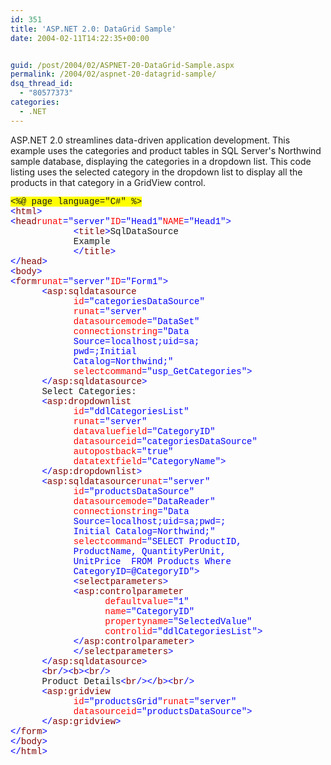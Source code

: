 ```yaml
---
id: 351
title: 'ASP.NET 2.0: DataGrid Sample'
date: 2004-02-11T14:22:35+00:00


guid: /post/2004/02/ASPNET-20-DataGrid-Sample.aspx
permalink: /2004/02/aspnet-20-datagrid-sample/
dsq_thread_id:
  - "80577373"
categories:
  - .NET
---
```

<body xmlns="http://www.w3.org/1999/xhtml">
    <div class="Section1">
        <p class="MsoNormal">
            ASP.NET 2.0 streamlines data-driven application development. This example uses the
            categories and product tables in SQL Server's Northwind sample database, displaying
            the categories in a dropdown list. This code listing uses the selected category in
            the dropdown list to display all the products in that category in a GridView control.
        </p>
        <p class="MsoNormal" style='text-autospace:none'>
            <span style=';font-family:"Courier New";background:yellow'>&lt;%@ page language="C#"
            %&gt;<br />
            </span><font color="blue"><span style=';font-family:"Courier New";color:blue'>&lt;</span></font><font color="maroon"><span style='; font-family:"Courier New";color:maroon'>html</span></font><span style=';font-family:"Courier New"; color:blue'>&gt;<br />
            &lt;</span><font color="maroon"><span style=';font-family:"Courier New";color:maroon'>head</span></font><font color="red"><span style=';font-family:"Courier New"; color:red'>runat</span></font><font color="blue"><span style=';font-family:"Courier New";color:blue'>="server"</span></font><font color="red"><span style=';font-family:"Courier New"; color:red'>ID</span></font><font color="blue"><span style=';font-family:"Courier New";color:blue'>="Head1"</span></font><font color="red"><span style=';font-family:"Courier New"; color:red'>NAME</span></font><font color="blue"><span style=';font-family:"Courier New";color:blue'>="Head1"&gt;<br />
            </span></font><span style='; font-family:"Courier New"'>&#160;&#160;&#160;&#160;&#160;&#160;&#160;&#160;&#160;&#160;&#160; <font color="blue"><span style='color:blue'>&lt;</span></font><font color="maroon"><span style='color:maroon'>title</span></font><font color="blue"><span style='color:blue'>&gt;</span></font>SqlDataSource<br />
            &#160;&#160;&#160;&#160;&#160;&#160;&#160;&#160;&#160;&#160;&#160; Example<br />
            &#160;&#160;&#160;&#160;&#160;&#160;&#160;&#160;&#160;&#160;&#160; <font color="blue"><span style='color:blue'>&lt;/</span></font><font color="maroon"><span style='color:maroon'>title</span></font><font color="blue"><span style='color:blue'>&gt;<br />
            &lt;/</span></font><font color="maroon"><span style='color:maroon'>head</span></font><font color="blue"><span style='color:blue'>&gt;<br />
            &lt;</span></font><font color="maroon"><span style='color:maroon'>body</span></font><font color="blue"><span style='color:blue'>&gt;<br />
            &lt;</span></font><font color="maroon"><span style='color:maroon'>form</span></font><font color="red"><span style='color:red'>runat</span></font><font color="blue"><span style='color:blue'>="server"</span></font><font color="red"><span style='color:red'>ID</span></font><font color="blue"><span style='color:blue'>="Form1"&gt;</span></font>&#160;&#160;&#160;&#160;&#160;&#160;&#160;&#160;&#160;&#160;&#160;&#160;&#160;&#160;&#160;<br />
            &#160;&#160;&#160;&#160;&#160; <font color="blue"><span style='color:blue'>&lt;</span></font><font color="maroon"><span style='color:maroon'>asp:sqldatasource</span></font><font color="fuchsia"><span style='color:fuchsia'>
            <br />
            &#160;&#160;&#160;&#160;&#160;&#160;&#160;&#160;&#160;&#160;&#160;</span></font> <font color="red"><span style='color:red'>id</span></font><font color="blue"><span style='color:blue'>="categoriesDataSource"</span></font><font color="fuchsia"><span style='color:fuchsia'>&#160;&#160;&#160;&#160;<br />
            &#160;&#160;&#160;&#160;&#160;&#160;&#160;&#160;&#160;&#160;&#160;</span></font> <font color="red"><span style='color:red'>runat</span></font><font color="blue"><span style='color:blue'>="server"</span></font><font color="fuchsia"><span style='color:fuchsia'>
            <br />
            &#160;&#160;&#160;&#160;&#160;&#160;&#160;&#160;&#160;&#160;&#160;</span></font> <font color="red"><span style='color:red'>datasourcemode</span></font><font color="blue"><span style='color:blue'>="DataSet"</span></font><font color="fuchsia"><span style='color:fuchsia'>
            <br />
            &#160;&#160;&#160;&#160;&#160;&#160;&#160;&#160;&#160;&#160;&#160;</span></font> <font color="red"><span style='color:red'>connectionstring</span></font><font color="blue"><span style='color:blue'>="Data<br />
            &#160;&#160;&#160;&#160;&#160;&#160;&#160;&#160;&#160;&#160;&#160; Source=localhost;uid=sa;<br />
            &#160;&#160;&#160;&#160;&#160;&#160;&#160;&#160;&#160;&#160;&#160; pwd=;Initial<br />
            &#160;&#160;&#160;&#160;&#160;&#160;&#160;&#160;&#160;&#160;&#160; Catalog=Northwind;"<br />
            </span></font><font color="fuchsia"><span style='color:fuchsia'>&#160;&#160;&#160;&#160;&#160;&#160;&#160;&#160;&#160;&#160;&#160;</span></font> <font color="red"><span style='color:red'>selectcommand</span></font><font color="blue"><span style='color:blue'>="usp_GetCategories"&gt;<br />
            </span></font>&#160;&#160;&#160;&#160;&#160; <font color="blue"><span style='color:blue'>&lt;/</span></font><font color="maroon"><span style='color:maroon'>asp:sqldatasource</span></font><font color="blue"><span style='color:blue'>&gt;<br />
            </span></font>&#160;&#160;&#160;&#160;&#160; Select Categories:<br />
            &#160;&#160;&#160;&#160;&#160; <font color="blue"><span style='color:blue'>&lt;</span></font><font color="maroon"><span style='color:maroon'>asp:dropdownlist</span></font><font color="fuchsia"><span style='color:fuchsia'>
            <br />
            &#160;&#160;&#160;&#160;&#160;&#160;&#160;&#160;&#160;&#160;&#160;</span></font> <font color="red"><span style='color:red'>id</span></font><font color="blue"><span style='color:blue'>="ddlCategoriesList"</span></font><font color="fuchsia"><span style='color:fuchsia'>
            <br />
            &#160;&#160;&#160;&#160;&#160;&#160;&#160;&#160;&#160;&#160;&#160;</span></font> <font color="red"><span style='color:red'>runat</span></font><font color="blue"><span style='color:blue'>="server"</span></font><font color="fuchsia"><span style='color:fuchsia'>
            <br />
            &#160;&#160;&#160;&#160;&#160;&#160;&#160;&#160;&#160;&#160;&#160;</span></font> <font color="red"><span style='color:red'>datavaluefield</span></font><font color="blue"><span style='color:blue'>="CategoryID"</span></font><font color="fuchsia"><span style='color:fuchsia'>
            <br />
            &#160;&#160;&#160;&#160;&#160;&#160;&#160;&#160;&#160;&#160;&#160;</span></font> <font color="red"><span style='color:red'>datasourceid</span></font><font color="blue"><span style='color:blue'>="categoriesDataSource"</span></font><font color="fuchsia"><span style='color:fuchsia'>
            <br />
            &#160;&#160;&#160;&#160;&#160;&#160;&#160;&#160;&#160;&#160;&#160;</span></font> <font color="red"><span style='color:red'>autopostback</span></font><font color="blue"><span style='color:blue'>="true"<br />
            </span></font><font color="fuchsia"><span style='color:fuchsia'>&#160;&#160;&#160;&#160;&#160;
            &#160;&#160;&#160;&#160;&#160;</span></font> <font color="red"><span style='color:red'>datatextfield</span></font><font color="blue"><span style='color:blue'>="CategoryName"&gt;<br />
            </span></font>&#160;&#160;&#160;&#160;&#160; <font color="blue"><span style='color:blue'>&lt;/</span></font><font color="maroon"><span style='color:maroon'>asp:dropdownlist</span></font><font color="blue"><span style='color:blue'>&gt;<br />
            </span></font>&#160;&#160;&#160;&#160;&#160; <font color="blue"><span style='color:blue'>&lt;</span></font><font color="maroon"><span style='color: maroon'>asp:sqldatasource</span></font><font color="red"><span style='color:red'>runat</span></font><font color="blue"><span style='color:blue'>="server"</span></font><font color="fuchsia"><span style='color:fuchsia'>
            <br />
            &#160;&#160;&#160;&#160;&#160;&#160;&#160;&#160;&#160;&#160;&#160;</span></font> <font color="red"><span style='color:red'>id</span></font><font color="blue"><span style='color:blue'>="productsDataSource"</span></font><font color="fuchsia"><span style='color:fuchsia'>
            <br />
            &#160;&#160;&#160;&#160;&#160;&#160;&#160;&#160;&#160;&#160;&#160;</span></font> <font color="red"><span style='color:red'>datasourcemode</span></font><font color="blue"><span style='color:blue'>="DataReader"<br />
            </span></font><font color="fuchsia"><span style='color:fuchsia'>&#160;&#160;&#160;&#160;&#160;&#160;&#160;&#160;&#160;&#160;&#160;</span></font> <font color="red"><span style='color:red'>connectionstring</span></font><font color="blue"><span style='color:blue'>="Data<br />
            &#160;&#160;&#160;&#160;&#160;&#160;&#160;&#160;&#160;&#160;&#160; Source=localhost;uid=sa;pwd=;<br />
            &#160;&#160;&#160;&#160;&#160;&#160;&#160;&#160;&#160;&#160;&#160; Initial Catalog=Northwind;"<br />
            </span></font><font color="fuchsia"><span style='color:fuchsia'>&#160;&#160;&#160;&#160;&#160;&#160;&#160;&#160;&#160;&#160;&#160;</span></font> <font color="red"><span style='color:red'>selectcommand</span></font><font color="blue"><span style='color:blue'>="SELECT
            ProductID,<br />
            &#160;&#160;&#160;&#160;&#160;&#160;&#160;&#160;&#160;&#160;&#160; ProductName, QuantityPerUnit,<br />
            &#160;&#160;&#160;&#160;&#160;&#160;&#160;&#160;&#160;&#160;&#160; UnitPrice&#160;
            FROM Products Where<br />
            &#160;&#160;&#160;&#160;&#160;&#160;&#160;&#160;&#160;&#160;&#160; CategoryID=@CategoryID"&gt;<br />
            </span></font>&#160;&#160;&#160;&#160;&#160;&#160;&#160;&#160;&#160;&#160;&#160; <font color="blue"><span style='color:blue'>&lt;</span></font><font color="maroon"><span style='color:maroon'>selectparameters</span></font><font color="blue"><span style='color:blue'>&gt;<br />
            </span></font>&#160;&#160;&#160;&#160;&#160;&#160;&#160;&#160;&#160;&#160;&#160; <font color="blue"><span style='color:blue'>&lt;</span></font><font color="maroon"><span style='color:maroon'>asp:controlparameter</span></font><font color="fuchsia"><span style='color:fuchsia'>
            <br />
            &#160;&#160;&#160;&#160;&#160;&#160;&#160;&#160;&#160;&#160;&#160;&#160;&#160;&#160;&#160;&#160;&#160;</span></font> <font color="red"><span style='color:red'>defaultvalue</span></font><font color="blue"><span style='color:blue'>="1"</span></font><font color="fuchsia"><span style='color:fuchsia'>
            <br />
            &#160;&#160;&#160;&#160;&#160;&#160;&#160;&#160;&#160;&#160;&#160;&#160;&#160;&#160;&#160;&#160;&#160;</span></font> <font color="red"><span style='color:red'>name</span></font><font color="blue"><span style='color:blue'>="CategoryID"</span></font><font color="fuchsia"><span style='color:fuchsia'>
            <br />
            &#160;&#160;&#160;&#160;&#160;&#160;&#160;&#160;&#160;&#160;&#160;&#160;&#160;&#160;&#160;&#160;&#160;</span></font> <font color="red"><span style='color:red'>propertyname</span></font><font color="blue"><span style='color:blue'>="SelectedValue"</span></font><font color="fuchsia"><span style='color:fuchsia'>
            <br />
            &#160;&#160;&#160;&#160;&#160;&#160;&#160;&#160;&#160;&#160;&#160;&#160;&#160;&#160;&#160;&#160;&#160;</span></font> <font color="red"><span style='color:red'>controlid</span></font><font color="blue"><span style='color:blue'>="ddlCategoriesList"&gt;<br />
            </span></font>&#160;&#160;&#160;&#160;&#160;&#160;&#160;&#160;&#160;&#160;&#160; <font color="blue"><span style='color:blue'>&lt;/</span></font><font color="maroon"><span style='color:maroon'>asp:controlparameter</span></font><font color="blue"><span style='color:blue'>&gt;<br />
            </span></font>&#160;&#160;&#160;&#160;&#160;&#160;&#160;&#160;&#160;&#160;&#160; <font color="blue"><span style='color:blue'>&lt;/</span></font><font color="maroon"><span style='color:maroon'>selectparameters</span></font><font color="blue"><span style='color:blue'>&gt;<br />
            </span></font>&#160;&#160;&#160;&#160;&#160; <font color="blue"><span style='color:blue'>&lt;/</span></font><font color="maroon"><span style='color:maroon'>asp:sqldatasource</span></font><font color="blue"><span style='color:blue'>&gt;<br />
            </span></font>&#160;&#160;&#160;&#160;&#160; <font color="blue"><span style='color:blue'>&lt;</span></font><font color="maroon"><span style='color: maroon'>br</span></font><font color="blue"><span style='color:blue'>/&gt;&lt;</span></font><font color="maroon"><span style='color:maroon'>b</span></font><font color="blue"><span style='color:blue'>&gt;&lt;</span></font><font color="maroon"><span style='color:maroon'>br</span></font><font color="blue"><span style='color:blue'>/&gt;<br />
            </span></font>&#160;&#160;&#160;&#160;&#160; Product Details<font color="blue"><span style='color:blue'>&lt;</span></font><font color="maroon"><span style='color: maroon'>br</span></font><font color="blue"><span style='color:blue'>/&gt;&lt;/</span></font><font color="maroon"><span style='color:maroon'>b</span></font><font color="blue"><span style='color:blue'>&gt;&lt;</span></font><font color="maroon"><span style='color:maroon'>br</span></font><font color="blue"><span style='color:blue'>/&gt;<br />
            </span></font>&#160;&#160;&#160;&#160;&#160; <font color="blue"><span style='color:blue'>&lt;</span></font><font color="maroon"><span style='color: maroon'>asp:gridview</span></font><font color="fuchsia"><span style='color:fuchsia'>
            <br />
            &#160;&#160;&#160;&#160;&#160;&#160;&#160;&#160;&#160;&#160;&#160;</span></font> <font color="red"><span style='color:red'>id</span></font><font color="blue"><span style='color:blue'>="productsGrid"</span></font><font color="red"><span style='color:red'>runat</span></font><font color="blue"><span style='color:blue'>="server"</span></font><font color="fuchsia"><span style='color:fuchsia'>
            <br />
            &#160;&#160;&#160;&#160;&#160;&#160;&#160;&#160;&#160;&#160;&#160;</span></font> <font color="red"><span style='color:red'>datasourceid</span></font><font color="blue"><span style='color:blue'>="productsDataSource"&gt;<br />
            </span></font>&#160;&#160;&#160;&#160;&#160; <font color="blue"><span style='color:blue'>&lt;/</span></font><font color="maroon"><span style='color:maroon'>asp:gridview</span></font><font color="blue"><span style='color:blue'>&gt;<br />
            &lt;/</span></font><font color="maroon"><span style='color:maroon'>form</span></font><font color="blue"><span style='color:blue'>&gt;<br />
            &lt;/</span></font><font color="maroon"><span style='color:maroon'>body</span></font><font color="blue"><span style='color:blue'>&gt;<br />
            &lt;/</span></font><font color="maroon"><span style='color:maroon'>html</span></font><font color="blue"><span style='color:blue'>&gt;</span></font></span>
        </p>
    </div>
</body>